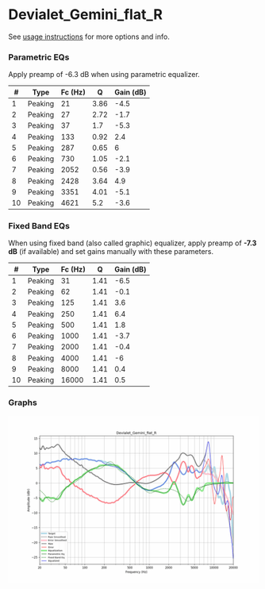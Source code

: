 # Devialet_Gemini_flat_R
See [usage instructions](https://github.com/jaakkopasanen/AutoEq#usage) for more options and info.

### Parametric EQs
Apply preamp of -6.3 dB when using parametric equalizer.

|   # | Type    |   Fc (Hz) |    Q |   Gain (dB) |
|-----|---------|-----------|------|-------------|
|   1 | Peaking |        21 | 3.86 |        -4.5 |
|   2 | Peaking |        27 | 2.72 |        -1.7 |
|   3 | Peaking |        37 | 1.7  |        -5.3 |
|   4 | Peaking |       133 | 0.92 |         2.4 |
|   5 | Peaking |       287 | 0.65 |         6   |
|   6 | Peaking |       730 | 1.05 |        -2.1 |
|   7 | Peaking |      2052 | 0.56 |        -3.9 |
|   8 | Peaking |      2428 | 3.64 |         4.9 |
|   9 | Peaking |      3351 | 4.01 |        -5.1 |
|  10 | Peaking |      4621 | 5.2  |        -3.6 |

### Fixed Band EQs
When using fixed band (also called graphic) equalizer, apply preamp of **-7.3 dB** (if available) and set gains manually with these parameters.

|   # | Type    |   Fc (Hz) |    Q |   Gain (dB) |
|-----|---------|-----------|------|-------------|
|   1 | Peaking |        31 | 1.41 |        -6.5 |
|   2 | Peaking |        62 | 1.41 |        -0.1 |
|   3 | Peaking |       125 | 1.41 |         3.6 |
|   4 | Peaking |       250 | 1.41 |         6.4 |
|   5 | Peaking |       500 | 1.41 |         1.8 |
|   6 | Peaking |      1000 | 1.41 |        -3.7 |
|   7 | Peaking |      2000 | 1.41 |        -0.4 |
|   8 | Peaking |      4000 | 1.41 |        -6   |
|   9 | Peaking |      8000 | 1.41 |         0.4 |
|  10 | Peaking |     16000 | 1.41 |         0.5 |

### Graphs
![](./Devialet_Gemini_flat_R.png)
